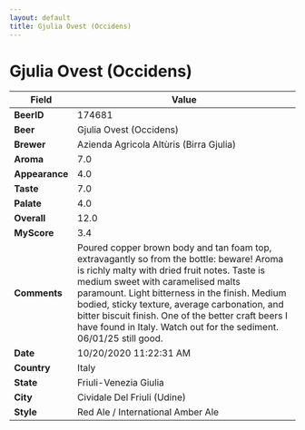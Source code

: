 ```yaml
---
layout: default
title: Gjulia Ovest (Occidens)
---
```


# Gjulia Ovest (Occidens)

| Field         | Value     |
|---------------|-----------|
| **BeerID** | 174681 |
| **Beer** | Gjulia Ovest (Occidens) |
| **Brewer** | Azienda Agricola Altùris (Birra Gjulia) |
| **Aroma** | 7.0 |
| **Appearance** | 4.0 |
| **Taste** | 7.0 |
| **Palate** | 4.0 |
| **Overall** | 12.0 |
| **MyScore** | 3.4 |
| **Comments** | Poured copper brown body and tan foam top, extravagantly so from the bottle: beware! Aroma is richly malty with dried fruit notes. Taste is medium sweet with caramelised malts paramount. Light bitterness in the finish.  Medium bodied, sticky texture, average carbonation,  and bitter biscuit finish. One of the better craft beers I have found in Italy. Watch out for the sediment. 06/01/25 still good.  |
| **Date** | 10/20/2020 11:22:31 AM |
| **Country** | Italy |
| **State** | Friuli-Venezia Giulia |
| **City** | Cividale Del Friuli &#40;Udine&#41; |
| **Style** | Red Ale / International Amber Ale |
